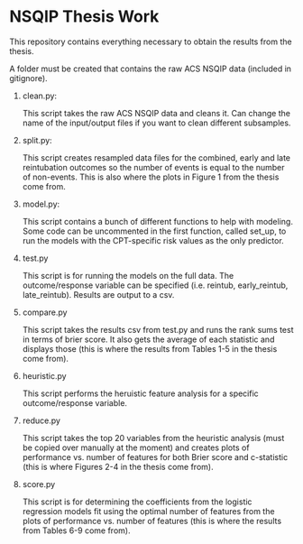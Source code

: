 # NSQIP Thesis Work

This repository contains everything necessary to obtain the results from the thesis.

A folder must be created that contains the raw ACS NSQIP data (included in gitignore). 

1. clean.py:

      This script takes the raw ACS NSQIP data and cleans it. Can change the name of the input/output files if you want to clean different subsamples.

2. split.py:

      This script creates resampled data files for the combined, early and late reintubation outcomes so the number of events is equal to the number of non-events. This is also where the plots in Figure 1 from the thesis come from.
      
3. model.py:

      This script contains a bunch of different functions to help with modeling. Some code can be uncommented in the first function, called set_up, to run the models with the CPT-specific risk values as the only predictor. 
      
4. test.py

      This script is for running the models on the full data. The outcome/response variable can be specified (i.e. reintub, early_reintub, late_reintub). Results are output to a csv.
      
5. compare.py

      This script takes the results csv from test.py and runs the rank sums test in terms of brier score. It also gets the average of each statistic and displays those (this is where the results from Tables 1-5 in the thesis come from).
      
6. heuristic.py

      This script performs the heruistic feature analysis for a specific outcome/response variable. 
      
7. reduce.py

      This script takes the top 20 variables from the heuristic analysis (must be copied over manually at the moment) and creates plots of performance vs. number of features for both Brier score and c-statistic (this is where Figures 2-4 in the thesis come from).
      
8. score.py

     This script is for determining the coefficients from the logistic regression models fit using the optimal number of features from the plots of performance vs. number of features (this is where the results from Tables 6-9 come from).

